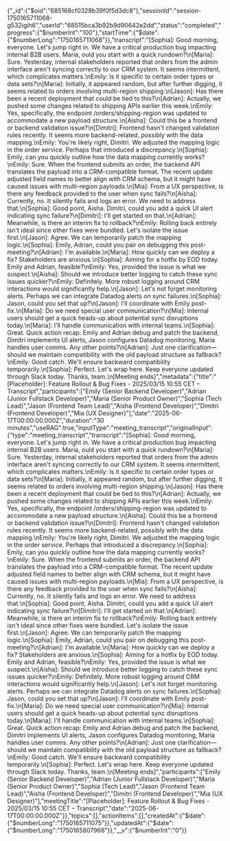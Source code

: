{"_id":{"$oid":"685168cf0328b39f0f5d3dc8"},"sessionId":"session-1750165711068-g532igih6","userId":"68515bca3b92b9d90642e2dd","status":"completed","progress":{"$numberInt":"100"},"startTime":{"$date":{"$numberLong":"1750165711068"}},"transcript":"[Sophia]: Good morning, everyone. Let's jump right in. We have a critical production bug impacting internal B2B users. Maria,  ould you start with a quick rundown?\n[Maria]: Sure. Yesterday, internal stakeholders reported that orders from the admin interface aren't syncing correctly to our CRM system. It seems intermittent, which complicates matters.\nEmily: Is it specific to certain order types or data sets?\n[Maria]: Initially, it appeared random, but after further digging, it seems related to orders involving multi-region shipping.\n[Jason]: Has there been a recent deployment that could be tied to this?\n[Adrian]: Actually, we pushed some changes related to shipping APIs earlier this week.\nEmily: Yes, specifically, the endpoint /orders/shipping-region was updated to accommodate a new payload structure.\n[Aisha]: Could this be a frontend or backend validation issue?\n[Dimitri]: Frontend hasn't changed validation rules recently. It seems more backend-related, possibly with the data mapping.\nEmily: You're likely right, Dimitri. We adjusted the mapping logic in the order service. Perhaps that introduced a discrepancy.\n[Sophia]: Emily, can you quickly outline how the data mapping currently works?\nEmily: Sure. When the frontend submits an order, the backend API translates the payload into a CRM-compatible format. The recent update adjusted field names to better align with CRM schema, but it might have caused issues with multi-region payloads.\n[Mia]: From a UX perspective, is there any feedback provided to the user when sync fails?\n[Aisha]: Currently, no. It silently fails and logs an error. We need to address that.\n[Sophia]: Good point, Aisha. Dimitri, could you add a quick UI alert indicating sync failure?\n[Dimitri]: I'll get started on that.\n[Adrian]: Meanwhile, is there an interim fix to rollback?\nEmily: Rolling back entirely isn't ideal since other fixes were bundled. Let's isolate the issue first.\n[Jason]: Agree. We can temporarily patch the mapping logic.\n[Sophia]: Emily, Adrian, could you pair on debugging this post-meeting?\n[Adrian]: I'm available.\n[Maria]: How quickly can we deploy a fix? Stakeholders are anxious.\n[Sophia]: Aiming for a hotfix by EOD today. Emily and Adrian, feasible?\nEmily: Yes, provided the issue is what we suspect.\n[Aisha]: Should we introduce better logging to catch these sync issues quicker?\nEmily: Definitely. More robust logging around CRM interactions would significantly help.\n[Jason]: Let's not forget monitoring alerts. Perhaps we can integrate Datadog alerts on sync failures.\n[Sophia]: Jason, could you set that up?\n[Jason]: I'll coordinate with Emily post-fix.\n[Maria]: Do we need special user communication?\n[Mia]: Internal users should get a quick heads-up about potential sync disruptions today.\n[Maria]: I'll handle communication with internal teams.\n[Sophia]: Great. Quick action recap: Emily and Adrian debug and patch the backend, Dimitri implements UI alerts, Jason configures Datadog monitoring, Maria handles user comms. Any other points?\n[Adrian]: Just one clarification—should we maintain compatibility with the old payload structure as fallback?\nEmily: Good catch. We'll ensure backward compatibility temporarily.\n[Sophia]: Perfect. Let's wrap here. Keep everyone updated through Slack today. Thanks, team.\n[Meeting ends]","metadata":{"title":"[Placeholder]: Feature Rollout & Bug Fixes - 2025/03/15 10:55 CET – Transcript","participants":["Emily (Senior Backend Developer)","Adrian (Junior Fullstack Developer)","Maria (Senior Product Owner)","Sophia (Tech Lead)","Jason (Frontend Team Lead)","Aisha (Frontend Developer)","Dimitri (Frontend Developer)","Mia (UX Designer)"],"date":"2025-06-17T00:00:00.000Z","duration":"30 minutes","useRAG":true,"inputType":"meeting_transcript","originalInput":{"type":"meeting_transcript","transcript":"[Sophia]: Good morning, everyone. Let's jump right in. We have a critical production bug impacting internal B2B users. Maria,  ould you start with a quick rundown?\n[Maria]: Sure. Yesterday, internal stakeholders reported that orders from the admin interface aren't syncing correctly to our CRM system. It seems intermittent, which complicates matters.\nEmily: Is it specific to certain order types or data sets?\n[Maria]: Initially, it appeared random, but after further digging, it seems related to orders involving multi-region shipping.\n[Jason]: Has there been a recent deployment that could be tied to this?\n[Adrian]: Actually, we pushed some changes related to shipping APIs earlier this week.\nEmily: Yes, specifically, the endpoint /orders/shipping-region was updated to accommodate a new payload structure.\n[Aisha]: Could this be a frontend or backend validation issue?\n[Dimitri]: Frontend hasn't changed validation rules recently. It seems more backend-related, possibly with the data mapping.\nEmily: You're likely right, Dimitri. We adjusted the mapping logic in the order service. Perhaps that introduced a discrepancy.\n[Sophia]: Emily, can you quickly outline how the data mapping currently works?\nEmily: Sure. When the frontend submits an order, the backend API translates the payload into a CRM-compatible format. The recent update adjusted field names to better align with CRM schema, but it might have caused issues with multi-region payloads.\n[Mia]: From a UX perspective, is there any feedback provided to the user when sync fails?\n[Aisha]: Currently, no. It silently fails and logs an error. We need to address that.\n[Sophia]: Good point, Aisha. Dimitri, could you add a quick UI alert indicating sync failure?\n[Dimitri]: I'll get started on that.\n[Adrian]: Meanwhile, is there an interim fix to rollback?\nEmily: Rolling back entirely isn't ideal since other fixes were bundled. Let's isolate the issue first.\n[Jason]: Agree. We can temporarily patch the mapping logic.\n[Sophia]: Emily, Adrian, could you pair on debugging this post-meeting?\n[Adrian]: I'm available.\n[Maria]: How quickly can we deploy a fix? Stakeholders are anxious.\n[Sophia]: Aiming for a hotfix by EOD today. Emily and Adrian, feasible?\nEmily: Yes, provided the issue is what we suspect.\n[Aisha]: Should we introduce better logging to catch these sync issues quicker?\nEmily: Definitely. More robust logging around CRM interactions would significantly help.\n[Jason]: Let's not forget monitoring alerts. Perhaps we can integrate Datadog alerts on sync failures.\n[Sophia]: Jason, could you set that up?\n[Jason]: I'll coordinate with Emily post-fix.\n[Maria]: Do we need special user communication?\n[Mia]: Internal users should get a quick heads-up about potential sync disruptions today.\n[Maria]: I'll handle communication with internal teams.\n[Sophia]: Great. Quick action recap: Emily and Adrian debug and patch the backend, Dimitri implements UI alerts, Jason configures Datadog monitoring, Maria handles user comms. Any other points?\n[Adrian]: Just one clarification—should we maintain compatibility with the old payload structure as fallback?\nEmily: Good catch. We'll ensure backward compatibility temporarily.\n[Sophia]: Perfect. Let's wrap here. Keep everyone updated through Slack today. Thanks, team.\n[Meeting ends]","participants":["Emily (Senior Backend Developer)","Adrian (Junior Fullstack Developer)","Maria (Senior Product Owner)","Sophia (Tech Lead)","Jason (Frontend Team Lead)","Aisha (Frontend Developer)","Dimitri (Frontend Developer)","Mia (UX Designer)"],"meetingTitle":"[Placeholder]: Feature Rollout & Bug Fixes - 2025/03/15 10:55 CET – Transcript","date":"2025-06-17T00:00:00.000Z"}},"topics":[],"actionItems":[],"createdAt":{"$date":{"$numberLong":"1750165711075"}},"updatedAt":{"$date":{"$numberLong":"1750165807968"}},"__v":{"$numberInt":"0"}}